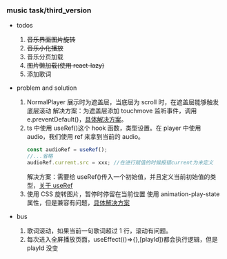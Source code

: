 <!--
 * @Author: FBB
 * @Date: 2019-08-13 21:34:54
 * @LastEditors: FBB
 * @LastEditTime: 2020-08-25 16:32:33
 * @Description:
-->

### music task/third_version

- todos

  1. ~~音乐界面图片旋转~~
  2. ~~音乐小化播放~~
  3. 音乐分页加载
  4. ~~图片懒加载(使用 react-lazy)~~
  5. 添加歌词

- problem and solution

  1. NormalPlayer 展示时为遮盖层，当底层为 scroll 时，在遮盖层能够触发底层滚动
     解决方案：为遮盖层添加 touchmove 监听事件，调用 e.preventDefault()，[具体解决方案](https://www.jianshu.com/p/bf4b3693a4f1)。
  2. ts 中使用 useRef()这个 hook 函数，类型设置。在 player 中使用 audio，我们使用 ref 来拿到当前的 audio。
     ```js
     const audioRef = useRef();
     //...省略
     audioRef.current.src = xxx; //在进行赋值的时候报错current为未定义
     ```
     解决方案：需要给 useRef()传入一个初始值，并且定义当前初始值的类型，[关于 useRef](https://zhuanlan.zhihu.com/p/105276393)
  3. 使用 CSS 旋转图片，暂停时停留在当前位置
     使用 animation-play-state 属性，但是兼容有问题，[具体解决方案](https://www.jianshu.com/p/1fb1a3bba129)

- bus
  1.  歌词滚动，如果当前一句歌词超过 1 行，滚动有问题。
  2.  每次进入全屏播放页面，useEffect(()=>{},[playId])都会执行逻辑，但是 playId 没变
